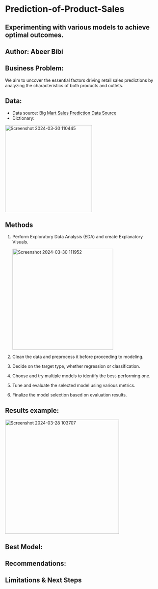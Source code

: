 # Prediction-of-Product-Sales

## Experimenting with various models to achieve optimal outcomes.

## Author: Abeer Bibi

## Business Problem: 
We aim to uncover the essential factors driving retail sales predictions by analyzing the characteristics of both products and outlets.
## Data: 
- Data source: [Big Mart Sales Prediction Data Source](https://datahack.analyticsvidhya.com/contest/practice-problem-big-mart-sales-iii/)
- Dictionary:
<img width="283" alt="Screenshot 2024-03-30 110445" src="https://github.com/AbeerBibi/Prediction-of-Product-Sales/assets/158496976/361d4309-096e-4200-8f82-44a1b0e2291e">

## Methods
1. Perform Exploratory Data Analysis (EDA) and create Explanatory Visuals.
   
   <img width="328" alt="Screenshot 2024-03-30 111952" src="https://github.com/AbeerBibi/Prediction-of-Product-Sales/assets/158496976/55fbbcca-1cd4-4799-908e-cf8c3f473ca6">

3. Clean the data and preprocess it before proceeding to modeling.
4. Decide on the target type, whether regression or classification.
5. Choose and try multiple models to identify the best-performing one.
6. Tune and evaluate the selected model using various metrics.
7. Finalize the model selection based on evaluation results.

## Results example:
<img width="371" alt="Screenshot 2024-03-28 103707" src="https://github.com/AbeerBibi/Prediction-of-Product-Sales/assets/158496976/330b9bf1-98fe-430f-853b-68790fcd832b">

## Best Model: 

## Recommendations:

## Limitations & Next Steps





